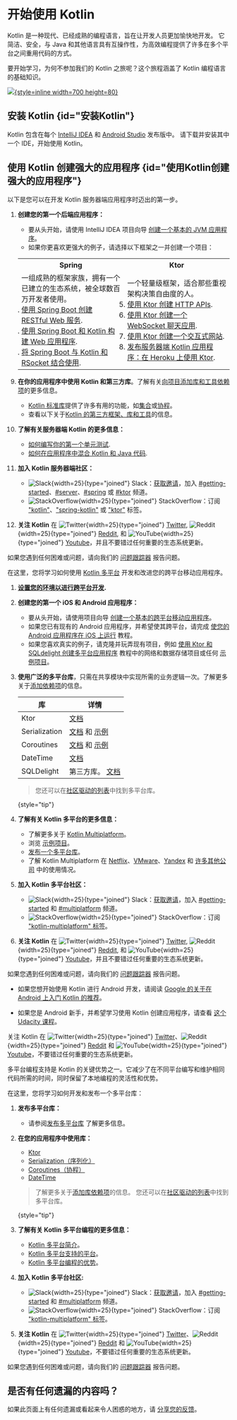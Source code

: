 # 开始使用 Kotlin

Kotlin 是一种现代、已经成熟的编程语言，旨在让开发人员更加愉快地开发。
它简洁、安全，与 Java 和其他语言具有互操作性，为高效编程提供了许多在多个平台之间重用代码的方式。

要开始学习，为何不参加我们的 Kotlin 之旅呢？这个旅程涵盖了 Kotlin 编程语言的基础知识。

[ ![](start-kotlin-tour.svg){style=inline width=700 height=80} ](kotlin-tour-welcome.md)

## 安装 Kotlin {id="安装Kotlin"}

Kotlin 包含在每个 [IntelliJ IDEA](https://www.jetbrains.com/idea/download/) 和 [Android Studio](https://developer.android.com/studio) 发布版中。
请下载并安装其中一个 IDE，开始使用 Kotlin。

## 使用 Kotlin 创建强大的应用程序 {id="使用Kotlin创建强大的应用程序"}
 
<tabs>

<tab id="backend" title="后端应用程序">

以下是您可以在开发 Kotlin 服务器端应用程序时迈出的第一步。

1. **创建您的第一个后端应用程序：**

   * 要从头开始，请使用 IntelliJ IDEA 项目向导 [创建一个基本的 JVM 应用程序](jvm-get-started.md)。
   * 如果你更喜欢更强大的例子，请选择以下框架之一并创建一个项目：

   <table width="100%" >
   <tr>
      <th>Spring</th>
      <th>Ktor</th>
   </tr>
   <tr>
   <td width="50%">
     一组成熟的框架家族，拥有一个已建立的生态系统，被全球数百万开发者使用。
   <br/>
   <list>
      <li><a href="jvm-get-started-spring-boot.md">使用 Spring Boot 创建 RESTful Web 服务</a>.</li>
      <li><a href="https://spring.io/guides/tutorials/spring-boot-kotlin/">使用 Spring Boot 和 Kotlin 构建 Web 应用程序</a>.</li>
      <li><a href="https://spring.io/guides/tutorials/spring-webflux-kotlin-rsocket/">将 Spring Boot 与 Kotlin 和 RSocket 结合使用</a>.</li>
   </list>
   </td>
   <td width="50%">
      一个轻量级框架，适合那些重视架构决策自由度的人。
   <list>
      <li><a href="https://ktor.io/docs/creating-http-apis.html">使用 Ktor 创建 HTTP APIs</a>.</li>
      <li><a href="https://ktor.io/docs/creating-web-socket-chat.html">使用 Ktor 创建一个 WebSocket 聊天应用</a>.</li>
      <li><a href="https://ktor.io/docs/creating-interactive-website.html">使用 Ktor 创建一个交互式网站</a>.</li>
      <li><a href="https://ktor.io/docs/heroku.html">发布服务器端 Kotlin 应用程序：在 Heroku 上使用 Ktor</a>.</li>
   </list>
   
   </td>
   </tr>
   </table>

2. **在你的应用程序中使用 Kotlin 和第三方库**。了解有关[向项目添加库和工具依赖项](gradle-configure-project.md#configure-dependencies)的更多信息。
   * [Kotlin 标准库](https://kotlinlang.org/api/latest/jvm/stdlib/)提供了许多有用的功能，如[集合](collections-overview.md)或[协程](coroutines-guide.md)。
   * 查看以下关于[Kotlin 的第三方框架、库和工具](https://blog.jetbrains.com/kotlin/2020/11/server-side-development-with-kotlin-frameworks-and-libraries/)的信息。

3. **了解有关服务器端 Kotlin 的更多信息：**
   * [如何编写你的第一个单元测试](jvm-test-using-junit.md).
   * [如何在应用程序中混合 Kotlin 和 Java 代码](mixing-java-kotlin-intellij.md).

4. **加入 Kotlin 服务器端社区：**
   * ![Slack](slack.svg){width=25}{type="joined"} Slack：[获取邀请](https://surveys.jetbrains.com/s3/kotlin-slack-sign-up)，加入 [#getting-started](https://kotlinlang.slack.com/archives/C0B8MA7FA)、[#server](https://kotlinlang.slack.com/archives/C0B8RC352)、[#spring](https://kotlinlang.slack.com/archives/C0B8ZTWE4) 或 [#ktor](https://kotlinlang.slack.com/archives/C0A974TJ9) 频道。
   * ![StackOverflow](stackoverflow.svg){width=25}{type="joined"} StackOverflow：订阅 ["kotlin"](https://stackoverflow.com/questions/tagged/kotlin)、["spring-kotlin"](https://stackoverflow.com/questions/tagged/spring-kotlin) 或 ["ktor"](https://stackoverflow.com/questions/tagged/ktor) 标签。

5. **关注 Kotlin** 在 ![Twitter](twitter.svg){width=25}{type="joined"} [Twitter](https://twitter.com/kotlin), ![Reddit](reddit.svg){width=25}{type="joined"} [Reddit](https://www.reddit.com/r/Kotlin/), 和 ![YouTube](youtube.svg){width=25}{type="joined"} [Youtube](https://www.youtube.com/channel/UCP7uiEZIqci43m22KDl0sNw)，并且不要错过任何重要的生态系统更新。

如果您遇到任何困难或问题，请向我们的 [问题跟踪器](https://youtrack.jetbrains.com/issues/KT) 报告问题。

</tab>

<tab id="cross-platform-mobile" title="跨平台移动应用程序">

在这里，您将学习如何使用 [Kotlin 多平台](https://kotlinlang.org/lp/multiplatform/) 开发和改进您的跨平台移动应用程序。

1. **[设置您的环境以进行跨平台开发](https://www.jetbrains.com/help/kotlin-multiplatform-dev/multiplatform-setup.html).**

2. **创建您的第一个 iOS 和 Android 应用程序：**

   * 要从头开始，请使用项目向导 [创建一个基本的跨平台移动应用程序](https://www.jetbrains.com/help/kotlin-multiplatform-dev/multiplatform-create-first-app.html)。
   * 如果您已有现有的 Android 应用程序，并希望使其跨平台，请完成 [使您的 Android 应用程序在 iOS 上运行](https://www.jetbrains.com/help/kotlin-multiplatform-dev/multiplatform-integrate-in-existing-app.html) 教程。
   * 如果您喜欢真实的例子，请克隆并玩弄现有项目，例如 [使用 Ktor 和 SQLdelight 创建多平台应用程序](https://www.jetbrains.com/help/kotlin-multiplatform-dev/multiplatform-ktor-sqldelight.html) 教程中的网络和数据存储项目或任何 [示例项目](https://www.jetbrains.com/help/kotlin-multiplatform-dev/multiplatform-samples.html)。

3. **使用广泛的多平台库**，只需在共享模块中实现所需的业务逻辑一次。了解更多关于[添加依赖项](multiplatform-add-dependencies.md)的信息。

   | 库             | 详情                                                                                                                                                         |
   |---------------|------------------------------------------------------------------------------------------------------------------------------------------------------------| 
   | Ktor          | [文档](https://ktor.io/docs/client.html)                                                                                                                     | 
   | Serialization | [文档](serialization.md) 和 [示例](https://www.jetbrains.com/help/kotlin-multiplatform-dev/multiplatform-ktor-sqldelight.html#create-an-application-data-model) |
   | Coroutines    | [文档](coroutines-guide.md) 和 [示例](coroutines-and-channels.md)                                                                                               |
   | DateTime      | [文档](https://github.com/Kotlin/kotlinx-datetime#readme)                                                                                                    |
   | SQLDelight    | 第三方库。 [文档](https://cashapp.github.io/sqldelight/)                                                                                                          |
   
   > 您还可以在[社区驱动的列表](https://libs.kmp.icerock.dev/)中找到多平台库。
   > 
   {style="tip"}

4. **了解有关 Kotlin 多平台的更多信息：**
   * 了解更多关于 [Kotlin Multiplatform](multiplatform-get-started.md)。
   * 浏览 [示例项目](https://www.jetbrains.com/help/kotlin-multiplatform-dev/multiplatform-samples.html)。
   * [发布一个多平台库](multiplatform-publish-lib.md)。
   * 了解 Kotlin Multiplatform 在 [Netflix](https://netflixtechblog.com/netflix-android-and-ios-studio-apps-kotlin-multiplatform-d6d4d8d25d23)、[VMware](https://kotlinlang.org/lp/multiplatform/case-studies/vmware/)、[Yandex](https://kotlinlang.org/lp/multiplatform/case-studies/yandex/) 和 [许多其他公司](https://kotlinlang.org/lp/multiplatform/case-studies/) 中的使用情况。

5. **加入 Kotlin 多平台社区：**

   * ![Slack](slack.svg){width=25}{type="joined"} Slack：[获取邀请](https://surveys.jetbrains.com/s3/kotlin-slack-sign-up)，加入 [#getting-started](https://kotlinlang.slack.com/archives/C0B8MA7FA) 和 [#multiplatform](https://kotlinlang.slack.com/archives/C3PQML5NU) 频道。
   * ![StackOverflow](stackoverflow.svg){width=25}{type="joined"} StackOverflow：订阅 ["kotlin-multiplatform" 标签](https://stackoverflow.com/questions/tagged/kotlin-multiplatform)。

6. **关注 Kotlin** 在 ![Twitter](twitter.svg){width=25}{type="joined"} [Twitter](https://twitter.com/kotlin), ![Reddit](reddit.svg){width=25}{type="joined"} [Reddit](https://www.reddit.com/r/Kotlin/), 和 ![YouTube](youtube.svg){width=25}{type="joined"} [Youtube](https://www.youtube.com/channel/UCP7uiEZIqci43m22KDl0sNw)，并且不要错过任何重要的生态系统更新。

如果您遇到任何困难或问题，请向我们的 [问题跟踪器](https://youtrack.jetbrains.com/issues/KT) 报告问题。

</tab>

<tab id="android" title="安卓应用程序">

* 如果您想开始使用 Kotlin 进行 Android 开发，请阅读 [Google 的关于在 Android 上入门 Kotlin 的推荐](https://developer.android.com/kotlin/get-started)。

* 如果您是 Android 新手，并希望学习使用 Kotlin 创建应用程序，请查看 [这个 Udacity 课程](https://www.udacity.com/course/developing-android-apps-with-kotlin--ud9012)。

关注 Kotlin 在 ![Twitter](twitter.svg){width=25}{type="joined"} [Twitter](https://twitter.com/kotlin)、![Reddit](reddit.svg){width=25}{type="joined"} [Reddit](https://www.reddit.com/r/Kotlin/) 和 ![YouTube](youtube.svg){width=25}{type="joined"} [Youtube](https://www.youtube.com/channel/UCP7uiEZIqci43m22KDl0sNw)，不要错过任何重要的生态系统更新。

</tab>

<tab id="multiplatform-library" title="多平台库">

多平台编程支持是 Kotlin 的关键优势之一。它减少了在不同平台编写和维护相同代码所需的时间，同时保留了本地编程的灵活性和优势。

在这里，您将学习如何开发和发布一个多平台库：

1. **发布多平台库：**

   * 请参阅[发布多平台库](multiplatform-publish-lib.md) 了解更多信息。

2. **在您的应用程序中使用库：**

   * [Ktor](https://ktor.io/docs/)
   * [Serialization（序列化）](serialization.md)
   * [Coroutines（协程）](coroutines-overview.md)
   * [DateTime](https://github.com/Kotlin/kotlinx-datetime#readme)

   > 了解更多关于[添加库依赖项](multiplatform-add-dependencies.md)的信息。
   > 您还可以在[社区驱动的列表](https://libs.kmp.icerock.dev/)中找到多平台库。
   >
   {style="tip"}

3. **了解有关 Kotlin 多平台编程的更多信息：**

   * [Kotlin 多平台简介](multiplatform-get-started.md)。
   * [Kotlin 多平台支持的平台](multiplatform-dsl-reference.md#targets)。
   * [Kotlin 多平台编程的优势](multiplatform.md)。

4. **加入 Kotlin 多平台社区:**

   * ![Slack](slack.svg){width=25}{type="joined"} Slack：[获取邀请](https://surveys.jetbrains.com/s3/kotlin-slack-sign-up)，加入 [#getting-started](https://kotlinlang.slack.com/archives/C0B8MA7FA) 和 [#multiplatform](https://kotlinlang.slack.com/archives/C3PQML5NU) 频道。
   * ![StackOverflow](stackoverflow.svg){width=25}{type="joined"} StackOverflow：订阅 ["kotlin-multiplatform" 标签](https://stackoverflow.com/questions/tagged/kotlin-multiplatform)。

5. **关注 Kotlin** 在 ![Twitter](twitter.svg){width=25}{type="joined"} [Twitter](https://twitter.com/kotlin)、![Reddit](reddit.svg){width=25}{type="joined"} [Reddit](https://www.reddit.com/r/Kotlin/) 和 ![YouTube](youtube.svg){width=25}{type="joined"} [Youtube](https://www.youtube.com/channel/UCP7uiEZIqci43m22KDl0sNw)，不要错过任何重要的生态系统更新。

如果您遇到任何困难或问题，请向我们的 [问题跟踪器](https://youtrack.jetbrains.com/issues/KT) 报告问题。

</tab>

</tabs>

## 是否有任何遗漏的内容吗？

如果此页面上有任何遗漏或看起来令人困惑的地方，请 [分享您的反馈](https://surveys.hotjar.com/d82e82b0-00d9-44a7-b793-0611bf6189df)。
